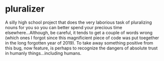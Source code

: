 # pluralizer

A silly high school project that does the very laborious task of pluralizing nouns for you so you can better spend your precious time elsewhere...Although, be careful, it tends to get a couple of words wrong (which ones I forgot since this magnificient piece of code was put toegether in the long forgotten year of 2019). To take away something positive from this bug, now feature, is perhaps to recognize the dangers of absolute trust in humanly things...including humans.
